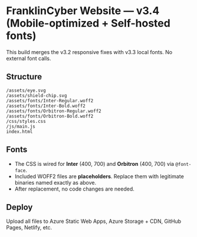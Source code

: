 # FranklinCyber Website — v3.4 (Mobile-optimized + Self-hosted fonts)

This build merges the v3.2 responsive fixes with v3.3 local fonts. No external font calls.

## Structure
```
/assets/eye.svg
/assets/shield-chip.svg
/assets/fonts/Inter-Regular.woff2
/assets/fonts/Inter-Bold.woff2
/assets/fonts/Orbitron-Regular.woff2
/assets/fonts/Orbitron-Bold.woff2
/css/styles.css
/js/main.js
index.html
```

## Fonts
- The CSS is wired for **Inter** (400, 700) and **Orbitron** (400, 700) via `@font-face`.
- Included WOFF2 files are **placeholders**. Replace them with legitimate binaries named exactly as above.
- After replacement, no code changes are needed.

## Deploy
Upload all files to Azure Static Web Apps, Azure Storage + CDN, GitHub Pages, Netlify, etc.
